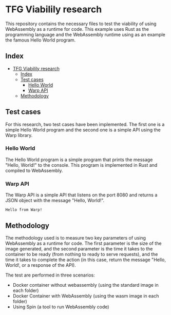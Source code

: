 # TFG Viabilily research

This repository contains the necessary files to test the viability of using WebAssembly as a runtime for code. This example uses Rust as the programming language and the WebAssembly runtime using as an example the famous Hello World program.

## Index

- [TFG Viabilily research](#tfg-viabilily-research)
  - [Index](#index)
  - [Test cases](#test-cases)
    - [Hello World](#hello-world)
    - [Warp API](#warp-api)
  - [Methodology](#methodology)

  

## Test cases

For this research, two test cases have been implemented. The first one is a simple Hello World program and the second one is a simple API using the Warp library.

### Hello World

The Hello World program is a simple program that prints the message "Hello, World!" to the console. This program is implemented in Rust and compiled to WebAssembly.

### Warp API

The Warp API is a simple API that listens on the port 8080 and returns a JSON object with the message "Hello, World!".

```
Hello from Warp!
```

## Methodology

The methodology used is to measure two key parameters of using WebAssembly as a runtime for code. The first parameter is the size of the image generated, and the second parameter is the time it takes to the container to be ready (from nothing to ready to serve requests), and the time it takes to complete the action (in this case, return the message "Hello, World!, or a response of the API).

The test are performed in three scenarios:

- Docker container without webassembly (using the standard image in each folder)
- Docker Container with WebAssembly (using the wasm image in each folder)
- Using Spin (a tool to run WebAssembly code)




